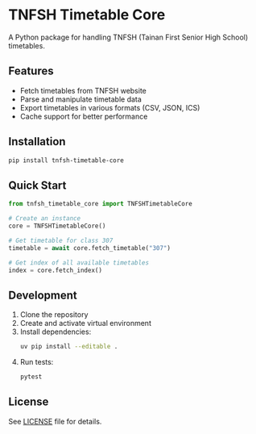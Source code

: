 # TNFSH Timetable Core

A Python package for handling TNFSH (Tainan First Senior High School) timetables.

## Features

- Fetch timetables from TNFSH website
- Parse and manipulate timetable data
- Export timetables in various formats (CSV, JSON, ICS)
- Cache support for better performance


## Installation

```bash
pip install tnfsh-timetable-core
```

## Quick Start

```python
from tnfsh_timetable_core import TNFSHTimetableCore

# Create an instance
core = TNFSHTimetableCore()

# Get timetable for class 307
timetable = await core.fetch_timetable("307")

# Get index of all available timetables
index = core.fetch_index()
```

## Development

1. Clone the repository
2. Create and activate virtual environment
3. Install dependencies:
   ```bash
   uv pip install --editable .
   ```
4. Run tests:
   ```bash
   pytest
   ```

## License

See [LICENSE](LICENSE) file for details.

